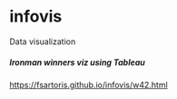 # infovis
Data visualization

##### Ironman winners viz using Tableau 
https://fsartoris.github.io/infovis/w42.html 

